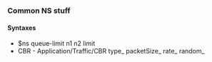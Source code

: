 ### Common NS stuff

#### Syntaxes

* $ns queue-limit n1 n2 limit
* CBR - Application/Traffic/CBR
        type_
        packetSize_
        rate_
        random_
